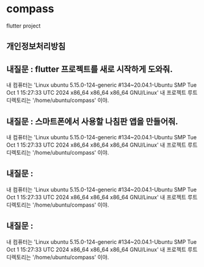 # compass
flutter project

## 개인정보처리방침

## 내질문 : flutter 프로젝트를 새로 시작하게 도와줘.

내 컴퓨터는 'Linux ubuntu 5.15.0-124-generic #134~20.04.1-Ubuntu SMP Tue Oct 1 15:27:33 UTC 2024 x86_64 x86_64 x86_64 GNU/Linux'
내 프로젝트 루트 디렉토리는 '/home/ubuntu/compass' 이야.

## 내질문 : 스마트폰에서 사용할 나침판 앱을 만들어줘.

내 컴퓨터는 'Linux ubuntu 5.15.0-124-generic #134~20.04.1-Ubuntu SMP Tue Oct 1 15:27:33 UTC 2024 x86_64 x86_64 x86_64 GNU/Linux'
내 프로젝트 루트 디렉토리는 '/home/ubuntu/compass' 이야.


## 내질문 :
 
내 컴퓨터는 'Linux ubuntu 5.15.0-124-generic #134~20.04.1-Ubuntu SMP Tue Oct 1 15:27:33 UTC 2024 x86_64 x86_64 x86_64 GNU/Linux'
내 프로젝트 루트 디렉토리는 '/home/ubuntu/compass' 이야.


## 내질문 : 
내 컴퓨터는 'Linux ubuntu 5.15.0-124-generic #134~20.04.1-Ubuntu SMP Tue Oct 1 15:27:33 UTC 2024 x86_64 x86_64 x86_64 GNU/Linux'
내 프로젝트 루트 디렉토리는 '/home/ubuntu/compass' 이야.





